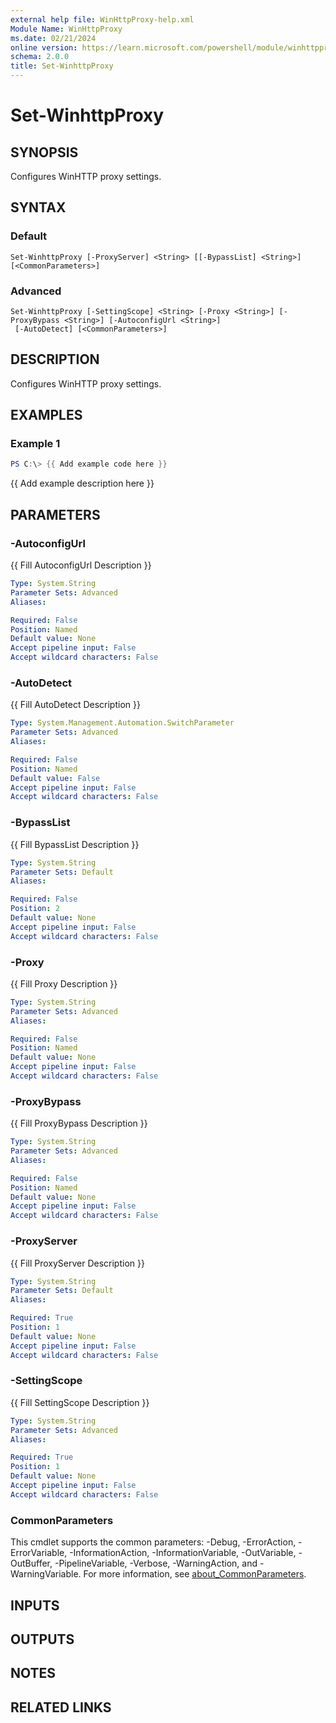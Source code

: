```yaml
---
external help file: WinHttpProxy-help.xml
Module Name: WinHttpProxy
ms.date: 02/21/2024
online version: https://learn.microsoft.com/powershell/module/winhttpproxy/set-winhttpproxy?view=windowsserver2025-ps&wt.mc_id=ps-gethelp
schema: 2.0.0
title: Set-WinhttpProxy
---
```


# Set-WinhttpProxy

## SYNOPSIS
Configures WinHTTP proxy settings.

## SYNTAX

### Default

```
Set-WinhttpProxy [-ProxyServer] <String> [[-BypassList] <String>] [<CommonParameters>]
```

### Advanced

```
Set-WinhttpProxy [-SettingScope] <String> [-Proxy <String>] [-ProxyBypass <String>] [-AutoconfigUrl <String>]
 [-AutoDetect] [<CommonParameters>]
```

## DESCRIPTION

Configures WinHTTP proxy settings.

## EXAMPLES

### Example 1

```powershell
PS C:\> {{ Add example code here }}
```

{{ Add example description here }}

## PARAMETERS

### -AutoconfigUrl

{{ Fill AutoconfigUrl Description }}

```yaml
Type: System.String
Parameter Sets: Advanced
Aliases:

Required: False
Position: Named
Default value: None
Accept pipeline input: False
Accept wildcard characters: False
```

### -AutoDetect

{{ Fill AutoDetect Description }}

```yaml
Type: System.Management.Automation.SwitchParameter
Parameter Sets: Advanced
Aliases:

Required: False
Position: Named
Default value: False
Accept pipeline input: False
Accept wildcard characters: False
```

### -BypassList

{{ Fill BypassList Description }}

```yaml
Type: System.String
Parameter Sets: Default
Aliases:

Required: False
Position: 2
Default value: None
Accept pipeline input: False
Accept wildcard characters: False
```

### -Proxy

{{ Fill Proxy Description }}

```yaml
Type: System.String
Parameter Sets: Advanced
Aliases:

Required: False
Position: Named
Default value: None
Accept pipeline input: False
Accept wildcard characters: False
```

### -ProxyBypass

{{ Fill ProxyBypass Description }}

```yaml
Type: System.String
Parameter Sets: Advanced
Aliases:

Required: False
Position: Named
Default value: None
Accept pipeline input: False
Accept wildcard characters: False
```

### -ProxyServer

{{ Fill ProxyServer Description }}

```yaml
Type: System.String
Parameter Sets: Default
Aliases:

Required: True
Position: 1
Default value: None
Accept pipeline input: False
Accept wildcard characters: False
```

### -SettingScope

{{ Fill SettingScope Description }}

```yaml
Type: System.String
Parameter Sets: Advanced
Aliases:

Required: True
Position: 1
Default value: None
Accept pipeline input: False
Accept wildcard characters: False
```

### CommonParameters

This cmdlet supports the common parameters: -Debug, -ErrorAction, -ErrorVariable,
-InformationAction, -InformationVariable, -OutVariable, -OutBuffer, -PipelineVariable, -Verbose,
-WarningAction, and -WarningVariable. For more information, see
[about_CommonParameters](http://go.microsoft.com/fwlink/?LinkID=113216).

## INPUTS

## OUTPUTS

## NOTES

## RELATED LINKS
